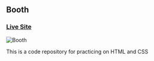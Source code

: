 ## Booth

### [Live Site](https://majidalilouch.github.io/Booth)

![Booth](https://www.dropbox.com/s/2lo8p5vgzdj7bs1/leon.png?dl=0)

This is a code repository for practicing on HTML and CSS
